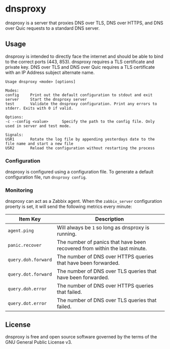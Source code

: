 # dnsproxy

dnsproxy is a server that proxies DNS over TLS, DNS over HTTPS, and DNS over Quic requests to a
standard DNS server.

## Usage

dnsproxy is intended to directly face the internet and should be able to bind to the correct ports
(443, 853). dnsproxy requires a TLS certificate and private key. DNS over TLS and DNS over Quic
requires a TLS certificate with an IP Address subject alternate name.

```
Usage dnsproxy <mode> [options]

Modes:
config     Print out the default configuration to stdout and exit
server     Start the dnsproxy server
test       Validate the dnsproxy configuration. Print any errors to stderr. Exits with 0 if valid.

Options:
-c --config <value>      Specify the path to the config file. Only used in server and test mode.

Signals:
USR1       Rotate the log file by appending yesterdays date to the file name and start a new file
USR2       Reload the configuration without restarting the process
```

### Configuration

dnsproxy is configured using a configuration file. To generate a default configuration file, run
`dnsproxy config`.

### Monitoring

dnsproxy can act as a Zabbix agent. When the `zabbix_server` configuration proerty is set, it will
send the following metrics every minute:

|Item Key|Description|
|-|-|
|`agent.ping`|Will always be `1` so long as dnsproxy is running.|
|`panic.recover`|The number of panics that have been recovered from within the last minute.|
|`query.doh.forward`|The number of DNS over HTTPS queries that have been forwarded.|
|`query.dot.forward`|The number of DNS over TLS queries that have been forwarded.|
|`query.doh.error`|The number of DNS over HTTPS queries that failed.|
|`query.dot.error`|The number of DNS over TLS queries that failed.|

## License

dnsproxy is free and open source software governed by the terms of the GNU General Public License
v3.
